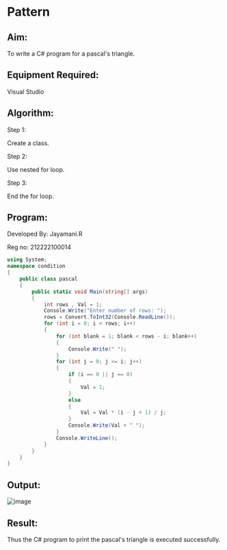 # Pattern

## Aim:
To write a C# program for a pascal's triangle.

## Equipment Required:
Visual Studio

## Algorithm:
Step 1:

Create a class.

Step 2:

Use nested for loop.

Step 3:

End the for loop.
## Program:
Developed By: Jayamani.R

Reg no: 212222100014
```C#
using System;
namespace condition
{
    public class pascal
    {
        public static void Main(string[] args)
        {
            int rows , Val = 1;
            Console.Write("Enter number of rows: ");
            rows = Convert.ToInt32(Console.ReadLine()); 
            for (int i = 0; i < rows; i++)
            {
                for (int blank = 1; blank < rows - i; blank++)
                {
                    Console.Write(" ");
                }
                for (int j = 0; j <= i; j++)
                {
                    if (i == 0 || j == 0)
                    {
                        Val = 1;
                    }
                    else
                    {
                        Val = Val * (i - j + 1) / j;
                    }
                    Console.Write(Val + " ");
                }
                Console.WriteLine();
            }
        }
    }
}

```
## Output:
![image](https://github.com/Jayamani25/C-Pattern/assets/85949888/bcc34e6b-0d61-4b4e-bb2a-ea38a24562e1)

## Result:
Thus the C# program to print the pascal's triangle is executed successfully.
